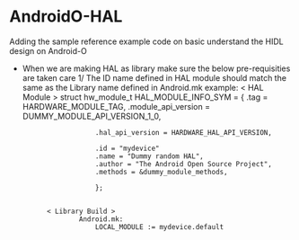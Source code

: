 # AndroidO-HAL

Adding the sample reference example code on basic understand the HIDL design on Android-O

+ When we are making HAL as library make sure the below pre-requisities are taken care
	1/ The ID name defined in HAL module should match the same as the Library name defined in Android.mk
		example:
			< HAL Module >
 struct hw_module_t HAL_MODULE_INFO_SYM = {
						.tag = HARDWARE_MODULE_TAG,
						.module_api_version = DUMMY_MODULE_API_VERSION_1_0,

						.hal_api_version = HARDWARE_HAL_API_VERSION,

						.id = "mydevice"
						.name = "Dummy random HAL",
						.author = "The Android Open Source Project",
						.methods = &dummy_module_methods,

						};


			< Library Build >
					Android.mk:
						LOCAL_MODULE := mydevice.default
